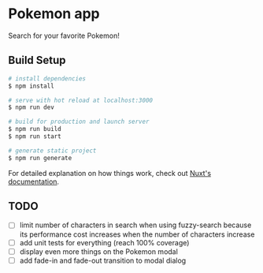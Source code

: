 # Pokemon app
Search for your favorite Pokemon!

## Build Setup

```bash
# install dependencies
$ npm install

# serve with hot reload at localhost:3000
$ npm run dev

# build for production and launch server
$ npm run build
$ npm run start

# generate static project
$ npm run generate
```

For detailed explanation on how things work, check out [Nuxt's documentation](https://nuxtjs.org).

## TODO
- [ ] limit number of characters in search when using fuzzy-search because its performance cost increases when the number of characters increase 
- [ ] add unit tests for everything (reach 100% coverage)
- [ ] display even more things on the Pokemon modal
- [ ] add fade-in and fade-out transition to modal dialog